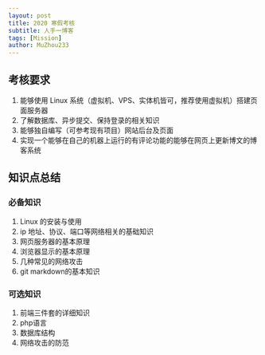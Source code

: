 ```yaml
---
layout: post
title: 2020 寒假考核
subtitle: 人手一博客
tags: [Mission]
author: MuZhou233
---
```


## 考核要求

1. 能够使用 Linux 系统（虚拟机、VPS、实体机皆可，推荐使用虚拟机）搭建页面服务器
1. 了解数据库、异步提交、保持登录的相关知识
1. 能够独自编写（可参考现有项目）网站后台及页面
1. 实现一个能够在自己的机器上运行的有评论功能的能够在网页上更新博文的博客系统

## 知识点总结

### 必备知识

1. Linux 的安装与使用
1. ip 地址、协议、端口等网络相关的基础知识
1. 网页服务器的基本原理
1. 浏览器显示的基本原理
1. 几种常见的网络攻击
1. git markdown的基本知识

### 可选知识

1. 前端三件套的详细知识
1. php语言
1. 数据库结构
1. 网络攻击的防范